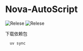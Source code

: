 # Nova-AutoScript

![Relese](https://img.shields.io/badge/Python-3.11.0%2B-brightgreen)
![Relese](https://img.shields.io/badge/NiceGui-2.13.0%2B-brightgreen)

下载依赖包
```shell
  uv sync
```